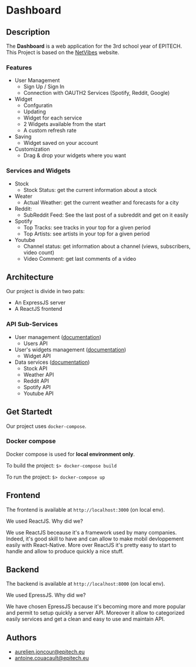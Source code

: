 # **Dashboard**

## **Description**

The **Dashboard** is a web application for the 3rd school year of EPITECH.
This Project is based on the [NetVibes](https://www.netvibes.com/en) website.

### **Features**

- User Management
    - Sign Up / Sign In
    - Connection with OAUTH2 Services (Spotify, Reddit, Google)
- Widget
    - Confguratin
    - Updating
    - Widget for each service
    - 2 Widgets available from the start
    - A custom refresh rate
- Saving
    - Widget saved on your account
- Customization
    - Drag & drop your widgets where you want

### **Services and Widgets**

- Stock
    - Stock Status: get the current information about a stock
- Weater
    - Actual Weather: get the current weather and forecasts for a city
- Reddit:
    - SubReddit Feed: See the last post of a subreddit and get on it easily
- Spotify
    - Top Tracks: see tracks in your top for a given period
    - Top Artists: see artists in your top for a given period
- Youtube
    - Channel status: get information about a channel (views, subscribers, video count)
    - Video Comment: get last comments of a video

## **Architecture**

Our project is divide in two pats:

- An ExpressJS server
- A ReactJS frontend

### **API Sub-Services**

- User management ([documentation](./doc/API_User_Documentation.md))
    - Users API
- User's widgets management ([documentation](./doc/API_Widget_Documentation.md))
    - Widget API
- Data services ([documentation](./doc/API_Service_Documentation.md))
    - Stock API
    - Weather API
    - Reddit API
    - Spotify API
    - Youtube API

## **Get Startedt**

Our project uses `docker-compose`.

### **Docker compose**

Docker compose is used for **local environment only**.

To build the project: `$> docker-compose build`

To run the project: `$> docker-compose up`


## **Frontend**

The frontend is available at `http://localhost:3000` (on local env).

We used ReactJS. Why did we?

We use ReactJS beceause it's a framework used by many companies. Indeed, it's good skill
to have and can allow to make mobil devloppement easily with React-Native. More over
ReactJS it's pretty easy to start to handle and allow to produce quickly a nice stuff.

## **Backend**

The backend is available at `http://localhost:8000` (on local env).

We used EpressJS. Why did we?

We have chosen EpressJS because it's becoming more and more popular and permit to setup quickly a server API. Moreover it allow to categorized easily services and get a clean and easy to use and maintain API.

## **Authors**

- aurelien.joncour@epitech.eu
- antoine.couacault@epitech.eu
